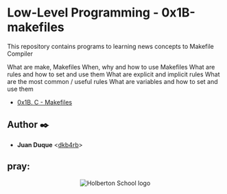 # Low-Level Programming - 0x1B-makefiles

This repository contains programs to learning news concepts to Makefile Compiler

What are make, Makefiles
When, why and how to use Makefiles
What are rules and how to set and use them
What are explicit and implicit rules
What are the most common / useful rules
What are variables and how to set and use them

* [0x1B. C - Makefiles](./0x1B-makefiles)

## Author :black_nib:

* __Juan Duque__ <[dkb4rb](https://github.com/dkb4rb)>

## pray:

<p align="center">
  <img
    src="https://theme.zdassets.com/theme_assets/2439906/391a1b5058281ff9c224e2dadc38ea90659556ba.png"
    alt="Holberton School logo">
</p>

